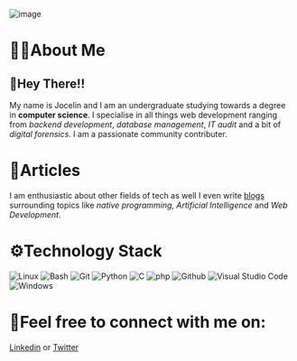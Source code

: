  ![image](https://user-images.githubusercontent.com/72705409/222422503-65de22ed-e332-4fd3-ab48-909995a8d54e.png)


# 👨🏾About Me

## 👋Hey There!! 

My name is Jocelin and I am an undergraduate studying towards a degree in **computer science**. I specialise in all things web development ranging from *backend development*, *database management*, *IT audit* and a bit of *digital forensics*. I am a passionate community contributer. 

  
# 📜Articles

I am enthusiastic about other fields of tech as well I even write [blogs](https://lushidev.com/) surrounding topics like *native programming*, *Artificial Intelligence* and *Web Development*.

    
# ⚙Technology Stack

![Linux](https://img.shields.io/badge/Linux-FCC624?style=for-the-badge&logo=linux&logoColor=black)
![Bash](https://img.shields.io/badge/laravel%20laravel-4EAA25?style=for-the-badge&logo=laravel%20Bash&logoColor=white)
![Git](https://img.shields.io/badge/GIT-E44C30?style=for-the-badge&logo=git&logoColor=white)
![Python](https://img.shields.io/badge/python-3670A0?style=for-the-badge&logo=python&logoColor=ffdd54)
![C](https://img.shields.io/badge/C-00599C?style=for-the-badge&logo=c&logoColor=white)
![php](https://img.shields.io/badge/php-00599C?style=for-the-badge&logo=php&logoColor=white)
![Github](https://img.shields.io/badge/GitHub-100000?style=for-the-badge&logo=github&logoColor=white)
![Visual Studio Code](https://img.shields.io/badge/Visual%20Studio%20Code-0078d7.svg?style=for-the-badge&logo=visual-studio-code&logoColor=white)
![Windows](https://img.shields.io/badge/Windows-0078D6?style=for-the-badge&logo=windows&logoColor=white)


# 🔗Feel free to connect with me on:
 
 [Linkedin](https://www.linkedin.com/in/jocelinkisenga/) or [Twitter](https://twitter.com/jocelin_kisenga)

